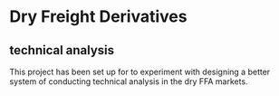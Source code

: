 # Dry Freight Derivatives
## technical analysis

This project has been set up for to experiment with designing a better system of conducting technical analysis in the dry FFA markets. 

